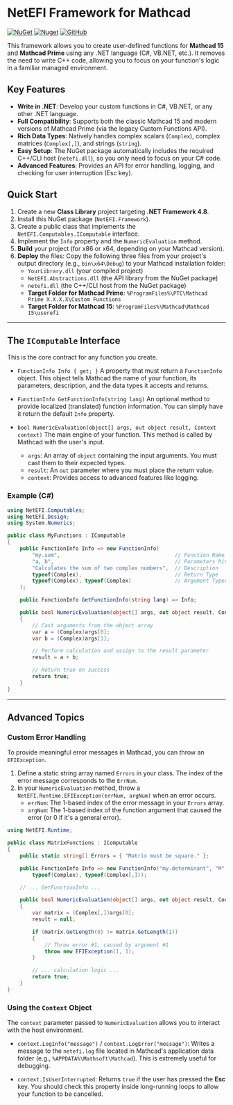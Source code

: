 
# NetEFI Framework for Mathcad

[![NuGet](https://img.shields.io/nuget/v/NetEFI.Framework?label=NuGet)](https://www.nuget.org/packages/NetEFI.Framework/)
[![Nuget](https://img.shields.io/nuget/dt/NetEFI.Framework)](https://www.nuget.org/packages/NetEFI.Framework/)
[![GitHub](https://img.shields.io/github/license/ViacheslavMezentsev/NetEFI)](https://github.com/ViacheslavMezentsev/NetEFI/blob/master/LICENSE)

This framework allows you to create user-defined functions for **Mathcad 15** and **Mathcad Prime** using any .NET language (C#, VB.NET, etc.). It removes the need to write C++ code, allowing you to focus on your function's logic in a familiar managed environment.

## Key Features

* **Write in .NET**: Develop your custom functions in C#, VB.NET, or any other .NET language.
* **Full Compatibility**: Supports both the classic Mathcad 15 and modern versions of Mathcad Prime (via the legacy Custom Functions API).
* **Rich Data Types**: Natively handles complex scalars (`Complex`), complex matrices (`Complex[,]`), and strings (`string`).
* **Easy Setup**: The NuGet package automatically includes the required C++/CLI host (`netefi.dll`), so you only need to focus on your C# code.
* **Advanced Features**: Provides an API for error handling, logging, and checking for user interruption (Esc key).

## Quick Start

1. Create a new **Class Library** project targeting **.NET Framework 4.8**.
2. Install this NuGet package (`NetEFI.Framework`).
3. Create a public class that implements the `NetEFI.Computables.IComputable` interface.
4. Implement the `Info` property and the `NumericEvaluation` method.
5. **Build** your project (for x86 or x64, depending on your Mathcad version).
6. **Deploy** the files: Copy the following three files from your project's output directory (e.g., `bin\x64\Debug`) to your Mathcad installation folder:
    * `YourLibrary.dll` (your compiled project)
    * `NetEFI.Abstractions.dll` (the API library from the NuGet package)
    * `netefi.dll` (the C++/CLI host from the NuGet package)
    * **Target Folder for Mathcad Prime**: `%ProgramFiles%\PTC\Mathcad Prime X.X.X.X\Custom Functions`
    * **Target Folder for Mathcad 15**: `%ProgramFiles%\Mathcad\Mathcad 15\userefi`

---

## The `IComputable` Interface

This is the core contract for any function you create.

* `FunctionInfo Info { get; }`
    A property that must return a `FunctionInfo` object. This object tells Mathcad the name of your function, its parameters, description, and the data types it accepts and returns.

* `FunctionInfo GetFunctionInfo(string lang)`
    An optional method to provide localized (translated) function information. You can simply have it return the default `Info` property.

* `bool NumericEvaluation(object[] args, out object result, Context context)`
    The main engine of your function. This method is called by Mathcad with the user's input.
  * `args`: An array of `object` containing the input arguments. You must cast them to their expected types.
  * `result`: An `out` parameter where you must place the return value.
  * `context`: Provides access to advanced features like logging.

### Example (C#)

```csharp
using NetEFI.Computables;
using NetEFI.Design;
using System.Numerics;

public class MyFunctions : IComputable
{
    public FunctionInfo Info => new FunctionInfo(
        "my.sum",                                     // Function Name
        "a, b",                                       // Parameters hint
        "Calculates the sum of two complex numbers",  // Description
        typeof(Complex),                              // Return Type
        typeof(Complex), typeof(Complex)              // Argument Types
    );

    public FunctionInfo GetFunctionInfo(string lang) => Info;

    public bool NumericEvaluation(object[] args, out object result, Context context)
    {
        // Cast arguments from the object array
        var a = (Complex)args[0];
        var b = (Complex)args[1];

        // Perform calculation and assign to the result parameter
        result = a + b;

        // Return true on success
        return true;
    }
}
```

---

## Advanced Topics

### Custom Error Handling

To provide meaningful error messages in Mathcad, you can throw an `EFIException`.

1. Define a static string array named `Errors` in your class. The index of the error message corresponds to the `ErrNum`.
2. In your `NumericEvaluation` method, throw a `NetEFI.Runtime.EFIException(errNum, argNum)` when an error occurs.
    * `errNum`: The 1-based index of the error message in your `Errors` array.
    * `argNum`: The 1-based index of the function argument that caused the error (or 0 if it's a general error).

```csharp
using NetEFI.Runtime;

public class MatrixFunctions : IComputable
{
    public static string[] Errors = { "Matrix must be square." };

    public FunctionInfo Info => new FunctionInfo("my.determinant", "M", "Calculates the determinant",
        typeof(Complex), typeof(Complex[,]));

    // ... GetFunctionInfo ...

    public bool NumericEvaluation(object[] args, out object result, Context context)
    {
        var matrix = (Complex[,])args[0];
        result = null;

        if (matrix.GetLength(0) != matrix.GetLength(1))
        {
            // Throw error #1, caused by argument #1
            throw new EFIException(1, 1);
        }

        // ... calculation logic ...
        return true;
    }
}
```

### Using the `Context` Object

The `context` parameter passed to `NumericEvaluation` allows you to interact with the host environment.

* `context.LogInfo("message")` / `context.LogError("message")`:
    Writes a message to the `netefi.log` file located in Mathcad's application data folder (e.g., `%APPDATA%\Mathsoft\Mathcad`). This is extremely useful for debugging.

* `context.IsUserInterrupted`:
    Returns `true` if the user has pressed the **Esc** key. You should check this property inside long-running loops to allow your function to be cancelled.
